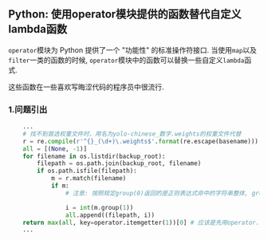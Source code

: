 ## Python: 使用operator模块提供的函数替代自定义lambda函数

`operator`模块为 Python 提供了一个 "功能性" 的标准操作符接口. 当使用`map`以及`filter`一类的函数的时候, `operator`模块中的函数可以替换一些自定义`lambda`函式.

这些函数在一些喜欢写晦涩代码的程序员中很流行.

### 1.问题引出

```python
    ...
    # 找不到首选权重文件时，用名为yolo-chinese_数字.weights的权重文件代替
    r = re.compile(r'^{}_(\d+)\.weights$'.format(re.escape(basename))) # re.escape()的作用是将输入字符串内所有属于正则表达式特殊字符的字符作普通字符处理
    all = [(None, -1)]
    for filename in os.listdir(backup_root):
        filepath = os.path.join(backup_root, filename)
        if os.path.isfile(filepath):
            m = r.match(filename)
            if m:
                # 注意: 按照规定group(0)返回的是正则表达式命中的字符串整体, group(1)返回其中第一个括号组

                i = int(m.group(1)) 
                all.append((filepath, i))
    return max(all, key=operator.itemgetter(1))[0] # 应该是先用operator.itemgetter定义的函数key对列表all中
    ...
```